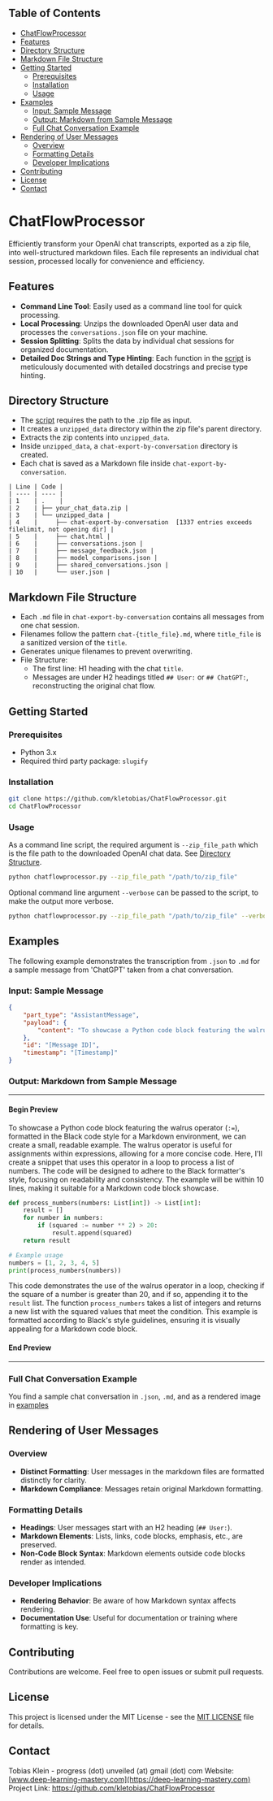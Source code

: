 ## Table of Contents
- [ChatFlowProcessor](#chatflowprocessor)
- [Features](#features)
- [Directory Structure](#directory-structure)
- [Markdown File Structure](#markdown-file-structure)
- [Getting Started](#getting-started)
  - [Prerequisites](#prerequisites)
  - [Installation](#installation)
  - [Usage](#usage)
- [Examples](#examples)
  - [Input: Sample Message](#input-sample-message)
  - [Output: Markdown from Sample Message](#output-markdown-from-sample-message)
  - [Full Chat Conversation Example](#full-chat-conversation-example)
- [Rendering of User Messages](#rendering-of-user-messages)
  - [Overview](#overview)
  - [Formatting Details](#formatting-details)
  - [Developer Implications](#developer-implications)
- [Contributing](#contributing)
- [License](#license)
- [Contact](#contact)


# ChatFlowProcessor

Efficiently transform your OpenAI chat transcripts, exported as a zip file, into well-structured markdown files. Each file represents an individual chat session, processed locally for convenience and efficiency.

## Features

- **Command Line Tool**: Easily used as a command line tool for quick processing.
- **Local Processing**: Unzips the downloaded OpenAI user data and processes the `conversations.json` file on your machine.
- **Session Splitting**: Splits the data by individual chat sessions for organized documentation.
- **Detailed Doc Strings and Type Hinting**: Each function in the [script](script/chatflowprocessor.py) is meticulously documented with detailed docstrings and precise type hinting.

## Directory Structure

- The [script](script/chatflowprocessor.py) requires the path to the .zip file as input.
- It creates a `unzipped_data` directory within the zip file's parent directory.
- Extracts the zip contents into `unzipped_data`.
- Inside `unzipped_data`, a `chat-export-by-conversation` directory is created.
- Each chat is saved as a Markdown file inside `chat-export-by-conversation`.

```text
| Line | Code |
| ---- | ---- |
| 1    | .    |
| 2    | ├── your_chat_data.zip |
| 3    | └── unzipped_data |
| 4    |     ├── chat-export-by-conversation  [1337 entries exceeds filelimit, not opening dir] |
| 5    |     ├── chat.html |
| 6    |     ├── conversations.json |
| 7    |     ├── message_feedback.json |
| 8    |     ├── model_comparisons.json |
| 9    |     ├── shared_conversations.json |
| 10   |     └── user.json |
```

## Markdown File Structure

- Each `.md` file in `chat-export-by-conversation` contains all messages from one chat session.
- Filenames follow the pattern `chat-{title_file}.md`, where `title_file` is a sanitized version of the `title`.
- Generates unique filenames to prevent overwriting.
- File Structure:
    - The first line: H1 heading with the chat `title`.
    - Messages are under H2 headings titled `## User:` or `## ChatGPT:`, reconstructing the original chat flow.

## Getting Started

### Prerequisites

- Python 3.x
- Required third party package: `slugify`

### Installation

```bash
git clone https://github.com/kletobias/ChatFlowProcessor.git
cd ChatFlowProcessor
```

### Usage

As a command line script, the required argument is `--zip_file_path` which is the file path to the downloaded OpenAI chat data. See [Directory Structure](#directory-structure).


```bash
python chatflowprocessor.py --zip_file_path "/path/to/zip_file"
```


Optional command line argument `--verbose` can be passed to the script, to make the output more verbose.


```bash
python chatflowprocessor.py --zip_file_path "/path/to/zip_file" --verbose
```


## Examples

The following example demonstrates the transcription from `.json` to `.md` for a sample message from 'ChatGPT' taken from a chat conversation.

### Input: Sample Message

```json
{
    "part_type": "AssistantMessage",
    "payload": {
        "content": "To showcase a Python code block featuring the walrus operator (`:=`), formatted in the Black code style for a Markdown environment, we can create a small, readable example. The walrus operator is useful for assignments within expressions, allowing for a more concise code. Here, I'll create a snippet that uses this operator in a loop to process a list of numbers. The code will be designed to adhere to the Black formatter's style, focusing on readability and consistency. The example will be within 10 lines, making it suitable for a Markdown code block showcase.\n\n```python\ndef process_numbers(numbers: List[int]) -> List[int]:\n    result = []\n    for number in numbers:\n        if (squared := number ** 2) > 20:\n            result.append(squared)\n    return result\n\n# Example usage\nnumbers = [1, 2, 3, 4, 5]\nprint(process_numbers(numbers))\n```\n\nThis code demonstrates the use of the walrus operator in a loop, checking if the square of a number is greater than 20, and if so, appending it to the `result` list. The function `process_numbers` takes a list of integers and returns a new list with the squared values that meet the condition. This example is formatted according to Black's style guidelines, ensuring it is visually appealing for a Markdown code block."
    },
    "id": "[Message ID]",
    "timestamp": "[Timestamp]"
}
```

### Output: Markdown from Sample Message

---

#### Begin Preview

To showcase a Python code block featuring the walrus operator (`:=`), formatted in the Black code style for a Markdown environment, we can create a small, readable example. The walrus operator is useful for assignments within expressions, allowing for a more concise code. Here, I'll create a snippet that uses this operator in a loop to process a list of numbers. The code will be designed to adhere to the Black formatter's style, focusing on readability and consistency. The example will be within 10 lines, making it suitable for a Markdown code block showcase.

```python
def process_numbers(numbers: List[int]) -> List[int]:
    result = []
    for number in numbers:
        if (squared := number ** 2) > 20:
            result.append(squared)
    return result

# Example usage
numbers = [1, 2, 3, 4, 5]
print(process_numbers(numbers))
```

This code demonstrates the use of the walrus operator in a loop, checking if the square of a number is greater than 20, and if so, appending it to the `result` list. The function `process_numbers` takes a list of integers and returns a new list with the squared values that meet the condition. This example is formatted according to Black's style guidelines, ensuring it is visually appealing for a Markdown code block.

#### End Preview

---

### Full Chat Conversation Example
You find a sample chat conversation in `.json`, `.md`, and as a rendered image in [examples](/examples)

## Rendering of User Messages

### Overview

- **Distinct Formatting**: User messages in the markdown files are formatted distinctly for clarity.
- **Markdown Compliance**: Messages retain original Markdown formatting.

### Formatting Details

- **Headings**: User messages start with an H2 heading (`## User:`).
- **Markdown Elements**: Lists, links, code blocks, emphasis, etc., are preserved.
- **Non-Code Block Syntax**: Markdown elements outside code blocks render as intended.

### Developer Implications

- **Rendering Behavior**: Be aware of how Markdown syntax affects rendering.
- **Documentation Use**: Useful for documentation or training where formatting is key.

## Contributing

Contributions are welcome. Feel free to open issues or submit pull requests.

## License

This project is licensed under the MIT License - see the [MIT LICENSE](LICENSE) file for details.

## Contact

Tobias Klein - progress (dot) unveiled (at) gmail (dot) com 
Website: [www.deep-learning-mastery.com](https://deep-learning-mastery.com)
Project Link: https://github.com/kletobias/ChatFlowProcessor
